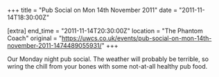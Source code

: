 +++
title = "Pub Social on Mon 14th November 2011"
date = "2011-11-14T18:30:00Z"

[extra]
end_time = "2011-11-14T20:30:00Z"
location = "The Phantom Coach"
original = "https://uwcs.co.uk/events/pub-social-on-mon-14th-november-2011-1474489055931/"
+++

Our Monday night pub social. The weather will probably be terrible, so wring the chill from your bones with some not-at-all healthy pub food.

